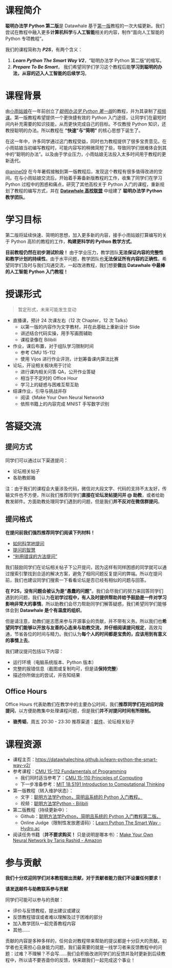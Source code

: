 # 课程简介

**聪明办法学 Python 第二版**是 Datawhale 基于[第一版](https://github.com/datawhalechina/learn-python-the-smart-way)教程的一次大幅更新。我们尝试在教程中融入更多**计算机科学**与**人工智能**相关的内容，制作“面向人工智能的 Python 专项教程”。

我们的课程简称为 ***P2S***，有两个含义：

1. ***Learn Python The Smart Way V2***，“聪明办法学 Python 第二版”的缩写。
2. ***Prepare To Be Smart***， 我们希望同学们学习这个教程后能**学习到聪明的办法，从容的迈入人工智能的后续学习**。

# 课程背景

由[小雨姑娘](https://github.com/ChuanyuXue)在一年前创立了[*聪明办法学 Python 第一版*](https://github.com/datawhalechina/learn-python-the-smart-way)的教程，并为其录制了[视频课](https://www.bilibili.com/video/BV1hv411n7Yg)。第一版教程希望提供一个更快捷有效的 Python 入门途径，让同学们在最短时间内补充需要的知识技能，从而更快完成自己的目标。不仅教授 Python 知识，还教授聪明的办法。所以教程在 **“快速”与“简明”** 的核心思想下诞生了。

在这一年中，许多同学通过这门教程受益，同时也为教程提供了很多宝贵意见。在小雨姑娘当初编写教程时，可能内容写的稍微简短了些，导致同学们很难体会到其中的“聪明的办法”。以及由于学业压力，小雨姑娘无法投入太多时间用于教程的更新迭代。

[@anine09](https://github.com/anine09) 在今年暑假接触到第一版教程后，发现这个教程有很多值得改进的空间。在与小雨姑娘交流后，开始着手筹备新版教程的工作，收集了同学们在学习 Python 过程中的困惑和痛点，研究了其他高校关于 Python 入门的课程，重新规划了教程的编写方式，并在 [**Datawhale 高校联盟**](https://xj15uxcopw.feishu.cn/docx/doxcnML3Hm4inYGRgM3Z5Ige2Qf) 中组建了 **聪明办法学 Python 教学团队**。

# 学习目标

第二版将延续快速、简明的思想，加入更多新的内容，接手小雨姑娘打算编写的关于 Python 高阶的教程的工作，**构建更科学的 Python 教学方式**。

**目前教程仍然在初步测试阶段！** 由于学业压力，教学团队**无法保证内容的完整性和教学计划的持续性**。由于水平问题，教学团队也**无法保证所有内容的正确性**。希望同学们及时与我们沟通交流，一起改进教程，我们想要**做出 Datawhale 中最棒的人工智能 Python 入门教程！**

# 授课形式

> 暂定形式，未来可能发生变动

- 直播课，预计 24 次课左右（12 次 Chapter，12 次 Talks）
  - 以第一版的内容作为文字教材，并在此基础上重新设计 Slide
  - 讲述结合代码实操，用手写画图辅助
  - 课程录像在 Bilibili
- 作业，课后布置，对于组队学习限制时间
  - 参考 CMU 15-112
  - 使用 Vijos 进行作业评测，计划筹备课内算法比赛
- 论坛，开设相关板块用于讨论
  - 进行课内相关问答 QA，公开作业答疑
  - 相当于不定时的 Office Hour
  - 学习上的疑惑与困难互帮互助
- 结课作业，引导与挑战并存
  - 阅读《Make Your Own Neural Network》
  - 依照书籍上的内容完成 MNIST 手写数字识别

# 答疑交流

## 提问方式

同学们可以通过以下渠道提问：

- 论坛相关帖子
- 各助教邮箱

注：由于我们的课程会大量涉及代码，微信对大段文字、代码的支持不太友好，传输文件也不方便，所以我们推荐同学们**直接在论坛发帖提问并 @ 助教**，或者给助教发邮件。方面助教处理同学们遇到的问题，但是我们**并不反对在微信群提问**。

## 提问格式

**在提问前我们强烈推荐同学们阅读下列材料！**

- [如何科学地提问](https://ysyx.oscc.cc/docs/prestudy/0.1.html)
- [ 提问的智慧](https://github.com/ryanhanwu/How-To-Ask-Questions-The-Smart-Way/blob/main/README-zh_CN.md)
- [“别用错误的方法提问”](https://github.com/tangx/Stop-Ask-Questions-The-Stupid-Ways)

我们鼓励同学们在论坛相关帖子下公开提问，因为这样有同样困惑的同学就可以通过搜索引擎找到合适的解决方案，避免了相同问题反复提问的弊端。所以在提问前，我们也建议同学们搜索一下看看论坛是否已经有相似的问题与回答。

**在 P2S，没有问题会被认为是“愚蠢的问题”**。我们会尽我们的努力来回答同学们遇到的问题，我们认为**在初学过程中，有人及时提供帮助并给予鼓励是一件对学习影响非常大的事情**。所以助教们会尽力帮助同学们解答疑惑，我们希望同学们能够体会到 **Datawhale 是个有温度的组织**。

但是请注意，助教们是志愿来参与开源事业的贡献，并不带有义务。所以我们也**希望同学们能够以开放与友善的心态来与助教交流，并仔细阅读提问规定**，高效沟通，节省各位的时间与精力。我们认为**每个人的时间都是宝贵的，应该用到有意义的事情上去**。

我们建议提问包括以下内容：

- 运行环境（电脑系统版本、Python 版本）
- 完整的报错信息（截图或复制均可，但是请**保持完整**）
- 描述你所做出的尝试，并告知结果

## Office Hours

Office Hours 代表助教们在教学中的主要办公时间，我们**推荐同学们在对应时段提问**，以方便助教集中处理课程问题，但是我们**并不对提问时间有所限制。**

- **骆秀韬**，周五 20:30 - 23:30
  推荐渠道：[邮件](mailto:epsilon_luoo@outlook.com)、论坛相关贴子

# 课程资源

- 课程主页：https://datawhalechina.github.io/learn-python-the-smart-way-v2/
- 参考课程：[CMU 15-112 Fundamentals of Programming](http://www.cs.cmu.edu/~112/index.html)
  - 我们同时适当参考了：[CMU 15-110 Principles of Computing](https://www.cs.cmu.edu/~15110/)
  - 下一步准备参考：[MIT 18.S191 Introduction to Computational Thinking](https://computationalthinking.mit.edu/)
- 第一版教程（转入维护状态）：
  - 文字：[聪明方法学Python，简明且系统的 Python 入门教程。](https://github.com/datawhalechina/learn-python-the-smart-way)
  - 视频：[聪明方法学Python - Bilibili](https://www.bilibili.com/video/BV1hv411n7Yg)
- 第二版教程（持续更新中）：
  - Github：[聪明方法学Python，简明且系统的 Python 入门教程第二版。](https://github.com/anine09/learn-python-the-smart-way-v2)
  - Online Judge（限制性发放邀请码）：[Learn Python The Smart Way - Hydro.ac](https://hydro.ac/d/datawhale_p2s/)
- 阅读任务书籍（**并不要求购买！** 只是说明是哪本书）：[Make Your Own Neural Network by Tariq Rashid  - Amazon](https://www.amazon.com/Make-Your-Own-Neural-Network-ebook/dp/B01EER4Z4G/)

# 参与贡献

**我们十分欢迎同学们对本教程做出贡献，对于贡献者能力我们不设置任何要求！**

**请发送邮件与助教联系参与贡献**

同学们可能可以参与的贡献：

- 评价与反馈教程，提出建议或建议
- 反馈教程错误或者难以理解及过于困难的部分
- 加入教学团队一起完善教程内容
- 其他……

贡献的内容是多种多样的，任何会对教程带来帮助的提议都是十分巨大的贡献。初学者也无需担心自身能力问题，我们最需要的就是一线学习者来反馈教程中的问题：过难？不理解？不会写……我们会积极改进同学们的反馈并及时更新到后续教程中，所以请不要吝啬你的反馈，快来跟我们一起完成这个事业！
